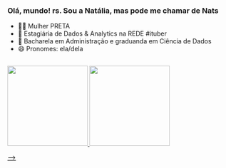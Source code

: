 ### Olá, mundo! rs. Sou a Natália, mas pode me chamar de Nats

- 💪🏾 Mulher PRETA
- 🔭 Estagiária de Dados & Analytics na REDE #ituber
- 🌱 Bacharela em Administração e graduanda em Ciência de Dados
- 😄 Pronomes: ela/dela

##

 <div>
  <a href="https://linktr.ee/nsfoliveira">
  <img height="180em" src="https://github-readme-stats.vercel.app/api?username=nsfoliveira&show_icons=true&theme=gruvbox&include_all_commits=true&count_private=true"/>
  <img height="180em" src="https://github-readme-stats.vercel.app/api/top-langs/?username=nsfoliveira&layout=compact&langs_count=7&theme=gruvbox"/>
   </div>
 
-->

